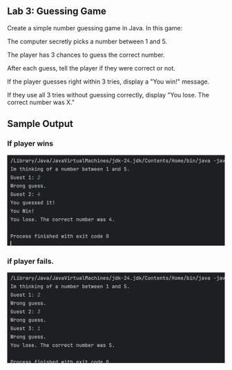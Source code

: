 ## Lab 3: Guessing Game

Create a simple number guessing game in Java. In this game:

The computer secretly picks a number between 1 and 5.

The player has 3 chances to guess the correct number.

After each guess, tell the player if they were correct or not.

If the player guesses right within 3 tries, display a "You win!" message.

If they use all 3 tries without guessing correctly, display "You lose. The correct number was X."

## Sample Output
### If player wins

![img_1.png](img_1.png)


### if player fails.

![img.png](img.png)
